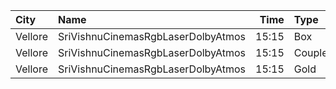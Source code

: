 | City    | Name                               |  Time | Type   | Price | Capacity | Booked |
| :------ | :--------------------------------- | ----: | :----- | ----: | -------: | -----: |
| Vellore | SriVishnuCinemasRgbLaserDolbyAtmos | 15:15 | Box    |  130₹ |       18 |     18 |
| Vellore | SriVishnuCinemasRgbLaserDolbyAtmos | 15:15 | Couple |  130₹ |       20 |      0 |
| Vellore | SriVishnuCinemasRgbLaserDolbyAtmos | 15:15 | Gold   |  110₹ |      247 |    133 |